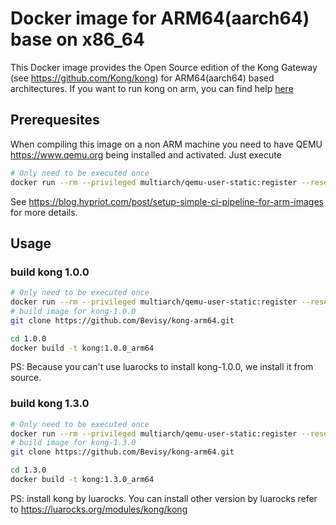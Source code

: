 # Docker image for ARM64(aarch64) base on x86_64
This Docker image provides the Open Source edition of the Kong Gateway (see
 https://github.com/Kong/kong) for ARM64(aarch64) based architectures.
If you want to run kong on arm, you can find help [here](https://github.com/svenwal/kong-arm)

## Prerequesites
When compiling this image on a non ARM machine you need to have QEMU https://www.qemu.org being installed and activated.
Just execute
```bash
# Only need to be executed once
docker run --rm --privileged multiarch/qemu-user-static:register --reset
```
See https://blog.hypriot.com/post/setup-simple-ci-pipeline-for-arm-images for more details.

## Usage
### build kong 1.0.0
```bash
# Only need to be executed once
docker run --rm --privileged multiarch/qemu-user-static:register --reset
# build image for kong-1.0.0
git clone https://github.com/Bevisy/kong-arm64.git

cd 1.0.0
docker build -t kong:1.0.0_arm64 
```
PS: Because you can't use luarocks to install kong-1.0.0, we install it from
 source.

### build kong 1.3.0
```bash
# Only need to be executed once
docker run --rm --privileged multiarch/qemu-user-static:register --reset
# build image for kong-1.3.0
git clone https://github.com/Bevisy/kong-arm64.git

cd 1.3.0
docker build -t kong:1.3.0_arm64 
```
PS: install kong by luarocks. You can install other version by luarocks refer
 to https://luarocks.org/modules/kong/kong
